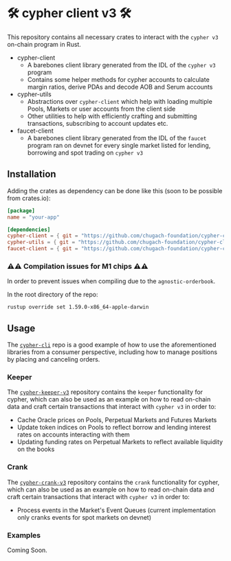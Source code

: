 # 🛠 cypher client v3 🛠

This repository contains all necessary crates to interact with the `cypher v3` on-chain program in Rust.

- cypher-client 
  - A barebones client library generated from the IDL of the `cypher v3` program
  - Contains some helper methods for cypher accounts to calculate margin ratios, derive PDAs and decode AOB and Serum accounts
- cypher-utils
  - Abstractions over `cypher-client` which help with loading multiple Pools, Markets or user accounts from the client side
  - Other utilities to help with efficiently crafting and submitting transactions, subscribing to account updates etc.
- faucet-client
  - A barebones client library generated from the IDL of the `faucet` program ran on devnet for every single market listed for lending, borrowing and spot trading on `cypher v3`

## Installation

Adding the crates as dependency can be done like this (soon to be possible from crates.io):

```toml
[package]
name = "your-app"

[dependencies]
cypher-client = { git = "https://github.com/chugach-foundation/cypher-client-v3" }
cypher-utils = { git = "https://github.com/chugach-foundation/cypher-client-v3" }
faucet-client = { git = "https://github.com/chugach-foundation/cypher-client-v3" }
```

### ⚠️⚠️ Compilation issues for M1 chips ⚠️⚠️

In order to prevent issues when compiling due to the `agnostic-orderbook`.

In the root directory of the repo:

`rustup override set 1.59.0-x86_64-apple-darwin`

## Usage

The [`cypher-cli`](https://github.com/chugach-foundation/cypher-cli-v3) repo is a good example of how to use the aforementioned libraries from a consumer perspective, including how to manage positions by placing and canceling orders.

### Keeper

The [`cypher-keeper-v3`](https://github.com/chugach-foundation/cypher-keeper-v3) repository contains the `keeper` functionality for cypher, which can also be used as an example on how to read on-chain data and craft certain transactions that interact with `cypher v3` in order to:

- Cache Oracle prices on Pools, Perpetual Markets and Futures Markets
- Update token indices on Pools to reflect borrow and lending interest rates on accounts interacting with them
- Updating funding rates on Perpetual Markets to reflect available liquidity on the books

### Crank

The [`cypher-crank-v3`](https://github.com/chugach-foundation/cypher-keeper-v3) repository contains the `crank`  functionality for cypher, which can also be used as an example on how to read on-chain data and craft certain transactions that interact with `cypher v3` in order to:

- Process events in the Market's Event Queues (current implementation only cranks events for spot markets on devnet)

### Examples

Coming Soon.